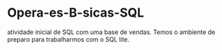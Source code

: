 # Opera-es-B-sicas-SQL
atividade inicial de SQL com uma base de vendas. Temos o ambiente de preparo para trabalharmos com o SQL lite.
